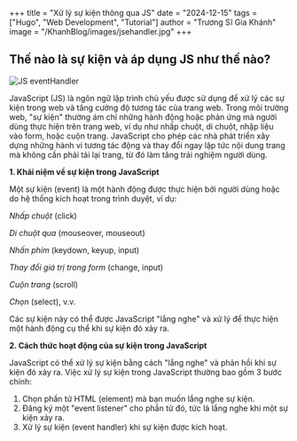 +++
title = "Xử lý sự kiện thông qua JS"
date = "2024-12-15"
tags = ["Hugo", "Web Development", "Tutorial"]
author = "Trương Sĩ Gia Khánh"
image = "/KhanhBlog/images/jsehandler.jpg"
+++

## Thế nào là sự kiện và áp dụng JS như thế nào?

![JS eventHandler](/KhanhBlog/images/jsehandler.jpg)

JavaScript (JS) là ngôn ngữ lập trình chủ yếu được sử dụng để xử lý các sự kiện trong web và tăng cường độ tương tác của trang web. Trong môi trường web, "sự kiện" thường ám chỉ những hành động hoặc phản ứng mà người dùng thực hiện trên trang web, ví dụ như nhấp chuột, di chuột, nhập liệu vào form, hoặc cuộn trang. JavaScript cho phép các nhà phát triển xây dựng những hành vi tương tác động và thay đổi ngay lập tức nội dung trang mà không cần phải tải lại trang, từ đó làm tăng trải nghiệm người dùng.

**1. Khái niệm về sự kiện trong JavaScript**

Một sự kiện (event) là một hành động được thực hiện bởi người dùng hoặc do hệ thống kích hoạt trong trình duyệt, ví dụ:

*Nhấp chuột* (click)

*Di chuột qua* (mouseover, mouseout)

*Nhấn phím* (keydown, keyup, input)

*Thay đổi giá trị trong form* (change, input)

*Cuộn trang* (scroll)

*Chọn* (select), v.v.

Các sự kiện này có thể được JavaScript "lắng nghe" và xử lý để thực hiện một hành động cụ thể khi sự kiện đó xảy ra.

**2. Cách thức hoạt động của sự kiện trong JavaScript**

JavaScript có thể xử lý sự kiện bằng cách "lắng nghe" và phản hồi khi sự kiện đó xảy ra. Việc xử lý sự kiện trong JavaScript thường bao gồm 3 bước chính:

1. Chọn phần tử HTML (element) mà bạn muốn lắng nghe sự kiện.
2. Đăng ký một "event listener" cho phần tử đó, tức là lắng nghe khi một sự kiện xảy ra.
3. Xử lý sự kiện (event handler) khi sự kiện được kích hoạt.



